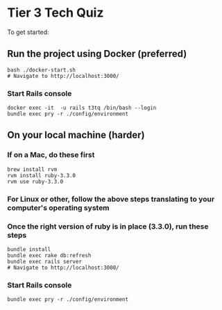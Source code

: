# Tier 3 Tech Quiz

To get started:

## Run the project using Docker (preferred)
```
bash ./docker-start.sh
# Navigate to http://localhost:3000/
```

### Start Rails console
```
docker exec -it  -u rails t3tq /bin/bash --login
bundle exec pry -r ./config/environment
```

## On your local machine (harder)

### If on a Mac, do these first

```
brew install rvm
rvm install ruby-3.3.0
rvm use ruby-3.3.0
```

### For Linux or other, follow the above steps translating to your computer's operating system

### Once the right version of ruby is in place (3.3.0), run these steps

```
bundle install
bundle exec rake db:refresh
bundle exec rails server
# Navigate to http://localhost:3000/
```

### Start Rails console
```
bundle exec pry -r ./config/environment
```

